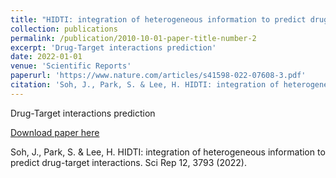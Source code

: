 ```yaml
---
title: "HIDTI: integration of heterogeneous information to predict drug-target interactions"
collection: publications
permalink: /publication/2010-10-01-paper-title-number-2
excerpt: 'Drug-Target interactions prediction'
date: 2022-01-01
venue: 'Scientific Reports'
paperurl: 'https://www.nature.com/articles/s41598-022-07608-3.pdf'
citation: 'Soh, J., Park, S. & Lee, H. HIDTI: integration of heterogeneous information to predict drug-target interactions. Sci Rep 12, 3793 (2022).'
---
```

Drug-Target interactions prediction

[Download paper here](https://www.nature.com/articles/s41598-022-07608-3.pdf)

Soh, J., Park, S. & Lee, H. HIDTI: integration of heterogeneous information to predict drug-target interactions. Sci Rep 12, 3793 (2022).
